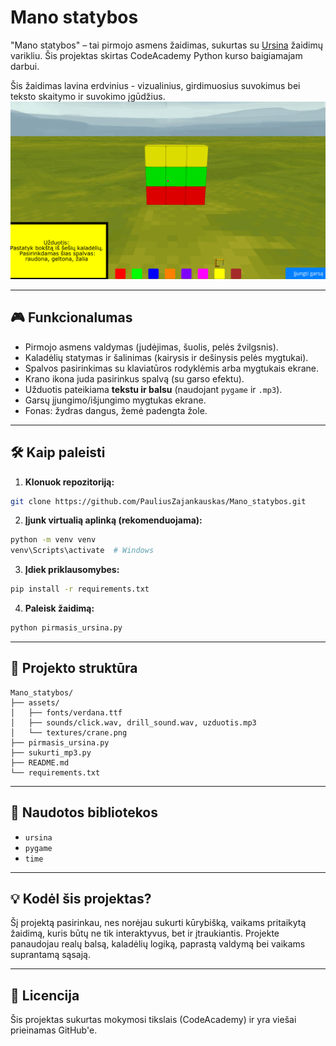 
# Mano statybos

"Mano statybos" – tai pirmojo asmens žaidimas, sukurtas su [Ursina](https://www.ursinaengine.org/) žaidimų varikliu. Šis projektas skirtas CodeAcademy Python kurso baigiamajam darbui.

Šis žaidimas lavina erdvinius - vizualinius, girdimuosius suvokimus bei teksto skaitymo ir suvokimo įgūdžius.
![Žaidimo GIF](https://raw.githubusercontent.com/PauliusZajankauskas/Mano_statybos/main/assets/gameplay.gif)


---

## 🎮 Funkcionalumas
- Pirmojo asmens valdymas (judėjimas, šuolis, pelės žvilgsnis).
- Kaladėlių statymas ir šalinimas (kairysis ir dešinysis pelės mygtukai).
- Spalvos pasirinkimas su klaviatūros rodyklėmis arba mygtukais ekrane.
- Krano ikona juda pasirinkus spalvą (su garso efektu).
- Užduotis pateikiama **tekstu ir balsu** (naudojant `pygame` ir `.mp3`).
- Garsų įjungimo/išjungimo mygtukas ekrane.
- Fonas: žydras dangus, žemė padengta žole.

---

## 🛠️ Kaip paleisti

1. **Klonuok repozitoriją:**
```bash
git clone https://github.com/PauliusZajankauskas/Mano_statybos.git
```

2. **Įjunk virtualią aplinką (rekomenduojama):**
```bash
python -m venv venv
venv\Scripts\activate  # Windows
```

3. **Įdiek priklausomybes:**
```bash
pip install -r requirements.txt
```

4. **Paleisk žaidimą:**
```bash
python pirmasis_ursina.py
```

---

## 📂 Projekto struktūra
```
Mano_statybos/
├── assets/
│   ├── fonts/verdana.ttf
│   ├── sounds/click.wav, drill_sound.wav, uzduotis.mp3
│   └── textures/crane.png
├── pirmasis_ursina.py
├── sukurti_mp3.py
├── README.md
└── requirements.txt
```

---

## 🧠 Naudotos bibliotekos
- `ursina`
- `pygame`
- `time`

---

## 💡 Kodėl šis projektas?
Šį projektą pasirinkau, nes norėjau sukurti kūrybišką, vaikams pritaikytą žaidimą, kuris būtų ne tik interaktyvus, bet ir įtraukiantis. Projekte panaudojau realų balsą, kaladėlių logiką, paprastą valdymą bei vaikams suprantamą sąsają.

---

## 📜 Licencija
Šis projektas sukurtas mokymosi tikslais (CodeAcademy) ir yra viešai prieinamas GitHub'e.
